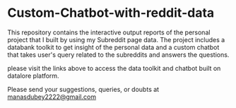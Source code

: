 # Custom-Chatbot-with-reddit-data
This repository contains the interactive output reports of the personal project that I built by using my Subreddit page data. The project includes a databank toolkit to get insight of the personal data and a custom chatbot that takes user's query related to the subreddits and answers the questions.

please visit the links above to access the data toolkit and chatbot built on datalore platform.

Please send your suggestions, queries, or doubts at manasdubey2222@gmail.com

